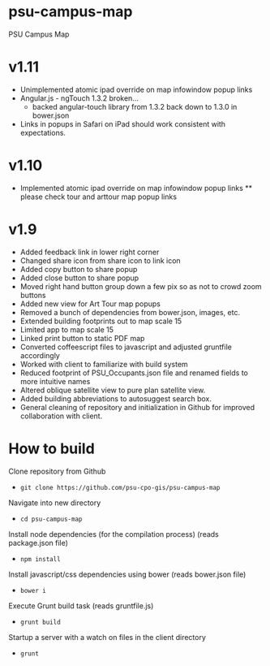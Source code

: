 # psu-campus-map
PSU Campus Map

v1.11
=====

* Unimplemented atomic ipad override on map infowindow popup links
* Angular.js - ngTouch 1.3.2 broken...
    * backed angular-touch library from 1.3.2 back down to 1.3.0 in bower.json
* Links in popups in Safari on iPad should work consistent with expectations.

v1.10
=====

* Implemented atomic ipad override on map infowindow popup links
** please check tour and arttour map popup links

v1.9
====

* Added feedback link in lower right corner
* Changed share icon from share icon to link icon
* Added copy button to share popup
* Added close button to share popup
* Moved right hand button group down a few pix so as not to crowd zoom buttons
* Added new view for Art Tour map popups
* Removed a bunch of dependencies from bower.json, images, etc.
* Extended building footprints out to map scale 15
* Limited app to map scale 15
* Linked print button to static PDF map
* Converted coffeescript files to javascript and adjusted gruntfile accordingly
* Worked with client to familiarize with build system
* Reduced footprint of PSU_Occupants.json file and renamed fields to more intuitive names
* Altered oblique satellite view to pure plan satellite view.
* Added building abbreviations to autosuggest search box.
* General cleaning of repository and initialization in Github for improved collaboration with client.

# How to build

Clone repository from Github
* `git clone https://github.com/psu-cpo-gis/psu-campus-map`

Navigate into new directory
* `cd psu-campus-map`

Install node dependencies (for the compilation process) (reads package.json file)
* `npm install`

Install javascript/css dependencies using bower (reads bower.json file)
* `bower i`

Execute Grunt build task (reads gruntfile.js)
* `grunt build`

Startup a server with a watch on files in the client directory
* `grunt`

